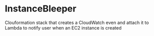 # InstanceBleeper
Clouformation stack that creates a CloudWatch even and attach it to Lambda to notify user when an EC2 instance is created
